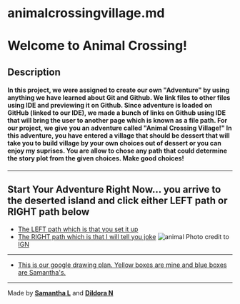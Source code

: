# animalcrossingvillage.md

# Welcome to Animal Crossing!

## Description
#### In this project, we were assigned to create our own "Adventure" by using anything we have learned about Git and Github. We link files to other files using IDE and previewing it on Github. Since adventure is loaded on GitHub (linked to our IDE), we made a bunch of links on Github using IDE that will bring the user to another page which is known as a file path. For our project, we give you an adventure called "Animal Crossing Village!" In this adventure, you have entered a village that should be dessert that will take you to build village by your own choices out of dessert or you can enjoy my suprises. You are allow to chose any path that could determine the story plot from the given choices. Make good choices!

---
## Start Your Adventure Right Now... you arrive to the deserted island and click either LEFT path or RIGHT path below

* [The LEFT path which is that you set it up](animal/door2.md)
* [The RIGHT path which is that I will tell you joke](animal/door2.md)
![animal](https://github.com/dildoran2195/animalcrossingvillage.md/assets/146866632/1b337fe4-529a-449c-a35d-248859364866)
Photo credit to [IGN](https://www.ign.com/wikis/animal-crossing-new-horizons/How_to_Get_Villager_Photos)
---

* [This is our google drawing plan. Yellow boxes are mine and blue boxes are Samantha's.](https://docs.google.com/drawings/d/1JjA4n7mHvOHoq--xEgEDcX7IIWqwjbahLugkGDY3ja4/edit?usp=drivesdk)

  
---
Made by [**Samantha L**](https://github.com/sammyl4231) and [**Dildora N**](https://github.com/dildoran2195)
